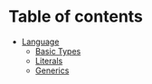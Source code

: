 # Table of contents

* [Language](README.md)
  * [Basic Types](language/basic-types.md)
  * [Literals](language/literals.md)
  * [Generics](language/generics.md)
